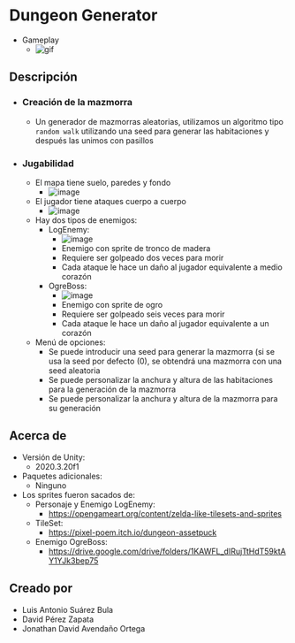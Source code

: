 # Dungeon Generator
* Gameplay
  * ![gif](https://github.com/jdavidavendano/random-dungeon-generator/raw/main/assetsReadme/2022-02-04%2022-33-31.gif)

## Descripción
* ### Creación de la mazmorra
  * Un generador de mazmorras aleatorias, utilizamos un algoritmo tipo `random walk` utilizando una seed para generar las habitaciones y después las unimos con pasillos

* ### Jugabilidad
  * El mapa tiene suelo, paredes y fondo
    * ![image](https://user-images.githubusercontent.com/2703274/152626437-2712307e-c709-403f-b24c-6fdf2b1c9f21.png) 
  * El jugador tiene ataques cuerpo a cuerpo 
    * ![image](https://user-images.githubusercontent.com/2703274/152626368-ded6beb5-94aa-4bd0-81f8-4945dfd79582.png) 
  * Hay dos tipos de enemigos:
    * LogEnemy:
      * ![image](https://user-images.githubusercontent.com/2703274/152626537-e3420d10-c751-4f7d-89cb-f4f6d4adcd12.png)
      * Enemigo con sprite de tronco de madera
      * Requiere ser golpeado dos veces para morir
      * Cada ataque le hace un daño al jugador equivalente a medio corazón
    * OgreBoss:
      * ![image](https://user-images.githubusercontent.com/2703274/152626594-0ea93027-529a-4883-aa6c-8f1fb8ea1a53.png)
      * Enemigo con sprite de ogro
      * Requiere ser golpeado seis veces para morir
      * Cada ataque le hace un daño al jugador equivalente a un corazón
  * Menú de opciones:
    * Se puede introducir una seed para generar la mazmorra (si se usa la seed por defecto (0), se obtendrá una mazmorra con una seed aleatoria
    * Se puede personalizar la anchura y altura de las habitaciones para la generación de la mazmorra
    * Se puede personalizar la anchura y altura de la mazmorra para su generación 

## Acerca de 

* Versión de Unity:
  * 2020.3.20f1
* Paquetes adicionales:
  * Ninguno
* Los sprites fueron sacados de:
  * Personaje y Enemigo LogEnemy: 
    * https://opengameart.org/content/zelda-like-tilesets-and-sprites 
  * TileSet: 
    * https://pixel-poem.itch.io/dungeon-assetpuck
  * Enemigo OgreBoss:
    * https://drive.google.com/drive/folders/1KAWFL_dIRujTtHdT59ktAY1YJk3bep75  

## Creado por

* Luis Antonio Suárez Bula
* David Pérez Zapata
* Jonathan David Avendaño Ortega
